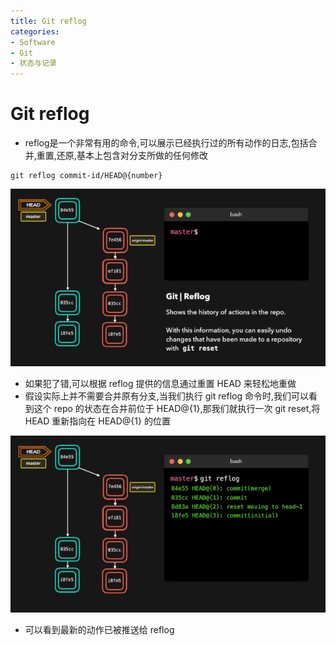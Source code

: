 ```yaml
---
title: Git reflog
categories:
- Software
- Git
- 状态与记录
---
```

# Git reflog

- reflog是一个非常有用的命令,可以展示已经执行过的所有动作的日志,包括合并,重置,还原,基本上包含对分支所做的任何修改

```shell
git reflog commit-id/HEAD@{number}
```

![img](https://raw.githubusercontent.com/LuShan123888/Files/main/Pictures/2020-12-10-I2AefJEHuZ5BCbo.gif)

- 如果犯了错,可以根据 reflog 提供的信息通过重置 HEAD 来轻松地重做
- 假设实际上并不需要合并原有分支,当我们执行 git reflog 命令时,我们可以看到这个 repo 的状态在合并前位于 HEAD@{1},那我们就执行一次 git reset,将 HEAD 重新指向在 HEAD@{1} 的位置

![img](https://raw.githubusercontent.com/LuShan123888/Files/main/Pictures/2020-12-10-JwAvN9GISlOoQUD-20200820130837647-20201210112841369.gif)

- 可以看到最新的动作已被推送给 reflog